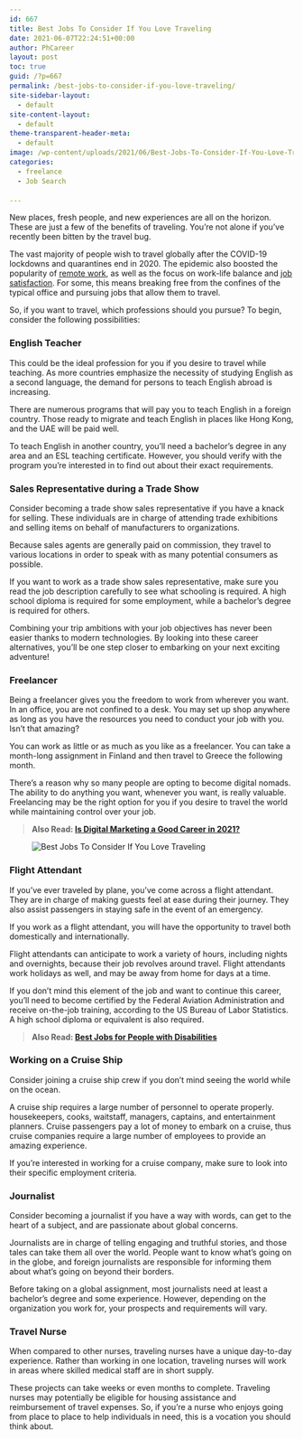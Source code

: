 ```yaml
---
id: 667
title: Best Jobs To Consider If You Love Traveling
date: 2021-06-07T22:24:51+00:00
author: PhCareer
layout: post
toc: true
guid: /?p=667
permalink: /best-jobs-to-consider-if-you-love-traveling/
site-sidebar-layout:
  - default
site-content-layout:
  - default
theme-transparent-header-meta:
  - default
image: /wp-content/uploads/2021/06/Best-Jobs-To-Consider-If-You-Love-Traveling.jpg
categories:
  - freelance
  - Job Search

---
```

New places, fresh people, and new experiences are all on the horizon. These are just a few of the benefits of traveling. You&#8217;re not alone if you&#8217;ve recently been bitten by the travel bug.

The vast majority of people wish to travel globally after the COVID-19 lockdowns and quarantines end in 2020. The epidemic also boosted the popularity of [remote work](/category/work-from-home/), as well as the focus on work-life balance and [job satisfaction](/the-importance-of-job-satisfaction/). For some, this means breaking free from the confines of the typical office and pursuing jobs that allow them to travel.

So, if you want to travel, which professions should you pursue? To begin, consider the following possibilities:

### **English Teacher**

This could be the ideal profession for you if you desire to travel while teaching. As more countries emphasize the necessity of studying English as a second language, the demand for persons to teach English abroad is increasing.

There are numerous programs that will pay you to teach English in a foreign country. Those ready to migrate and teach English in places like Hong Kong, and the UAE will be paid well.

To teach English in another country, you&#8217;ll need a bachelor&#8217;s degree in any area and an ESL teaching certificate. However, you should verify with the program you&#8217;re interested in to find out about their exact requirements.

### **Sales Representative during a Trade Show**

Consider becoming a trade show sales representative if you have a knack for selling. These individuals are in charge of attending trade exhibitions and selling items on behalf of manufacturers to organizations.

Because sales agents are generally paid on commission, they travel to various locations in order to speak with as many potential consumers as possible.

If you want to work as a trade show sales representative, make sure you read the job description carefully to see what schooling is required. A high school diploma is required for some employment, while a bachelor&#8217;s degree is required for others.

Combining your trip ambitions with your job objectives has never been easier thanks to modern technologies. By looking into these career alternatives, you&#8217;ll be one step closer to embarking on your next exciting adventure!

### **Freelancer**

Being a freelancer gives you the freedom to work from wherever you want. In an office, you are not confined to a desk. You may set up shop anywhere as long as you have the resources you need to conduct your job with you. Isn&#8217;t that amazing?

You can work as little or as much as you like as a freelancer. You can take a month-long assignment in Finland and then travel to Greece the following month.

There&#8217;s a reason why so many people are opting to become digital nomads. The ability to do anything you want, whenever you want, is really valuable. Freelancing may be the right option for you if you desire to travel the world while maintaining control over your job.

<blockquote class="wp-block-quote">
  <p>
    <strong>Also Read: <a href="/is-digital-marketing-a-good-career-in-2021/">Is Digital Marketing a Good Career in 2021?</a></strong>
  </p>
</blockquote>

<div class="wp-block-image">
  <figure class="aligncenter size-large is-resized"><img loading="lazy" src="/wp-content/uploads/2021/06/Best-Jobs-To-Consider-If-You-Love-Traveling.jpeg" alt="Best Jobs To Consider If You Love Traveling" class="wp-image-668" width="577" height="384" srcset="/wp-content/uploads/2021/06/Best-Jobs-To-Consider-If-You-Love-Traveling.jpeg 412w, /wp-content/uploads/2021/06/Best-Jobs-To-Consider-If-You-Love-Traveling-300x200.jpeg 300w" sizes="(max-width: 577px) 100vw, 577px" /></figure>
</div>

### **Flight Attendant**

If you&#8217;ve ever traveled by plane, you&#8217;ve come across a flight attendant. They are in charge of making guests feel at ease during their journey. They also assist passengers in staying safe in the event of an emergency.

If you work as a flight attendant, you will have the opportunity to travel both domestically and internationally.

Flight attendants can anticipate to work a variety of hours, including nights and overnights, because their job revolves around travel. Flight attendants work holidays as well, and may be away from home for days at a time.

If you don&#8217;t mind this element of the job and want to continue this career, you&#8217;ll need to become certified by the Federal Aviation Administration and receive on-the-job training, according to the US Bureau of Labor Statistics. A high school diploma or equivalent is also required.



<blockquote class="wp-block-quote">
  <p>
    <strong>Also Read: <a href="/blog/best-jobs-for-people-with-disabilities/">Best Jobs for People with Disabilities</a></strong>
  </p>
</blockquote>

### **Working on a Cruise Ship**

Consider joining a cruise ship crew if you don&#8217;t mind seeing the world while on the ocean.

A cruise ship requires a large number of personnel to operate properly. housekeepers, cooks, waitstaff, managers, captains, and entertainment planners. Cruise passengers pay a lot of money to embark on a cruise, thus cruise companies require a large number of employees to provide an amazing experience.

If you&#8217;re interested in working for a cruise company, make sure to look into their specific employment criteria.



### **Journalist**

Consider becoming a journalist if you have a way with words, can get to the heart of a subject, and are passionate about global concerns.

Journalists are in charge of telling engaging and truthful stories, and those tales can take them all over the world. People want to know what&#8217;s going on in the globe, and foreign journalists are responsible for informing them about what&#8217;s going on beyond their borders.

Before taking on a global assignment, most journalists need at least a bachelor&#8217;s degree and some experience. However, depending on the organization you work for, your prospects and requirements will vary.

### **Travel Nurse**

When compared to other nurses, traveling nurses have a unique day-to-day experience. Rather than working in one location, traveling nurses will work in areas where skilled medical staff are in short supply.

These projects can take weeks or even months to complete. Traveling nurses may potentially be eligible for housing assistance and reimbursement of travel expenses. So, if you&#8217;re a nurse who enjoys going from place to place to help individuals in need, this is a vocation you should think about.




